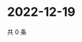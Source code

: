 # 2022-12-19

共 0 条

<!-- BEGIN WEIBO -->
<!-- 最后更新时间 Mon Dec 19 2022 08:23:19 GMT+0800 (China Standard Time) -->

<!-- END WEIBO -->
